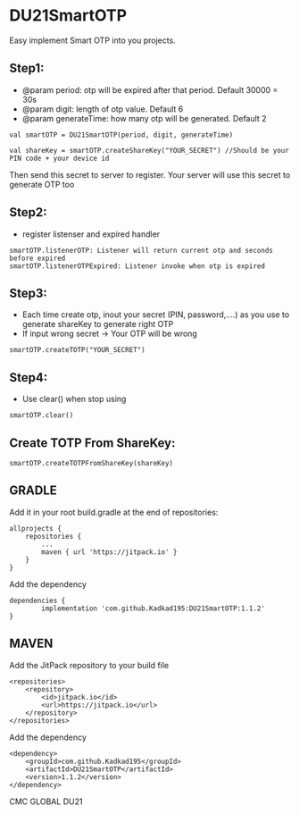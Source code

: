 # DU21SmartOTP
Easy implement Smart OTP into you projects.

## Step1:

*  @param period: otp will be expired after that period. Default 30000 = 30s
*  @param digit: length of otp value. Default 6
*  @param generateTime: how many otp will be generated. Default 2
```
val smartOTP = DU21SmartOTP(period, digit, generateTime)
```
```
val shareKey = smartOTP.createShareKey("YOUR_SECRET") //Should be your PIN code + your device id
```
Then send this secret to server to register. Your server will use this secret to generate OTP too


## Step2:
* register listenser and expired handler
```
smartOTP.listenerOTP: Listener will return current otp and seconds before expired
smartOTP.listenerOTPExpired: Listener invoke when otp is expired 
```

## Step3:
* Each time create otp, inout your secret (PIN, password,....) as you use to generate shareKey to generate right OTP
* If input wrong secret -> Your OTP will be wrong
```
smartOTP.createTOTP("YOUR_SECRET")
```

## Step4:
* Use clear() when stop using
```
smartOTP.clear()
```

## Create TOTP From ShareKey:
```
smartOTP.createTOTPFromShareKey(shareKey)
```

## GRADLE
Add it in your root build.gradle at the end of repositories:
```
allprojects {
	repositories {
		...
		maven { url 'https://jitpack.io' }
	}
}
```
Add the dependency
```
dependencies {
        implementation 'com.github.Kadkad195:DU21SmartOTP:1.1.2'
}
```
## MAVEN
Add the JitPack repository to your build file
```
<repositories>
	<repository>
	    <id>jitpack.io</id>
	    <url>https://jitpack.io</url>
	</repository>
</repositories>
```
Add the dependency
```
<dependency>
    <groupId>com.github.Kadkad195</groupId>
    <artifactId>DU21SmartOTP</artifactId>
    <version>1.1.2</version>
</dependency>
```

CMC GLOBAL DU21

